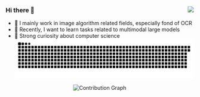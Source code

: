### Hi there 👋 <img align="right" src="https://profile-counter.glitch.me/FocueAI/count.svg" />
<!--
![My stars](https://github-readme-stats.vercel.app/api?username=FocueAI&bg_color=30,e96443,904e95&title_color=fff&text_color=fff)
--->
- 🔭 I mainly work in image algorithm related fields, especially fond of OCR
- 🌱 Recently, I want to learn tasks related to multimodal large models
- 🤔 Strong curiosity about computer science
![Game[^1]](github-user-contribution.svg)

<!--
</br>
You are my ![Visitor Count](https://profile-counter.glitch.me/FocueAI/count.svg)th visitor.
</br>
--->

<div align="center">
  <img src="https://github-readme-activity-graph.vercel.app/graph?username=FocueAI&theme=react-dark&bg_color=151515&line=00bfff&point=ffffff&color=00bfff" alt="Contribution Graph" />
</div>

<!--
**FocueAI/FocueAI** is a ✨ _special_ ✨ repository because its `README.md` (this file) appears on your GitHub profile.

Here are some ideas to get you started:

- 🔭 I’m currently working on ...
- 🌱 I’m currently learning ...
- 👯 I’m looking to collaborate on ...
- 🤔 I’m looking for help with ...
- 💬 Ask me about ...
- 📫 How to reach me: ...
- 😄 Pronouns: ...
- ⚡ Fun fact: ...
-->

